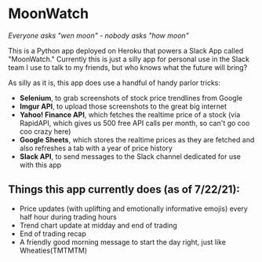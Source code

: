 # MoonWatch
_Everyone asks "wen moon" - nobody asks "how moon"_
 
This is a Python app deployed on Heroku that powers a Slack App called "MoonWatch." Currently this is just a silly app for personal use in the Slack team I use to talk to my friends, but who knows what the future will bring?

As silly as it is, this app does use a handful of handy parlor tricks:

- **Selenium**, to grab screenshots of stock price trendlines from Google
- **Imgur API**, to upload those screenshots to the great big internet
- **Yahoo! Finance API**, which fetches the realtime price of a stock (via RapidAPI, which gives us 500 free API calls per month, so can't go coo coo crazy here)
- **Google Sheets**, which stores the realtime prices as they are fetched and also refreshes a tab with a year of price history
- **Slack API**, to send messages to the Slack channel dedicated for use with this app


## Things this app currently does (as of 7/22/21):

- Price updates (with uplifting and emotionally informative emojis) every half hour during trading hours
- Trend chart update at midday and end of trading
- End of trading recap
- A friendly good morning message to start the day right, just like Wheaties(TMTMTM)
